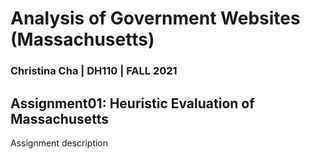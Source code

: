 # Analysis of Government Websites (Massachusetts)
### Christina Cha | DH110 | FALL 2021

## Assignment01: Heuristic Evaluation of Massachusetts

Assignment description

